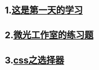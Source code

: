 #  1.[这是第一天的学习](https://github.com/Greg267/Greg-yang/blob/gh-pages/01%E5%AD%A6%E4%B9%A0.md)
#  2.[微光工作室的练习题](https://github.com/Greg267/Greg-yang/blob/TEXT/%E7%B4%A0%E6%9D%90.md)
#  3.[css之选择器](https://github.com/Greg267/Greg-yang/blob/TEXT/%E7%AC%94%E8%AE%B0..md)
